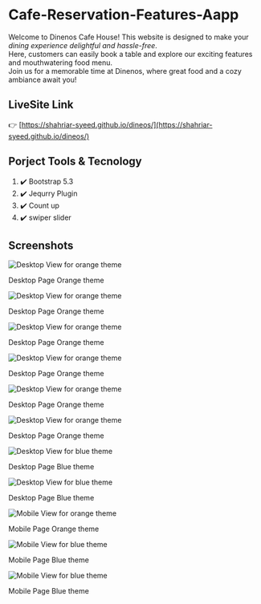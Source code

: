# Cafe-Reservation-Features-Aapp

<p>
  Welcome to Dinenos Cafe House! This website is designed to make your <em>dining experience delightful and hassle-free</em>. <br>
  Here, customers can easily book a table and explore our exciting features and mouthwatering food menu. <br>
  Join us for a memorable time at Dinenos, where great food and a cozy ambiance await you!
</p>

## LiveSite Link

👉 [https://shahriar-syeed.github.io/dineos/](https://shahriar-syeed.github.io/dineos/)

## Porject Tools & Tecnology

<ol type="none">
  <li>  
  ✔️  Bootstrap 5.3
  </li>
  <li>  
  ✔️ Jequrry Plugin
  </li>
  <li>  
  ✔️ Count up
  </li>
  <li>  
  ✔️ swiper slider 
  </li>
</ol>

## Screenshots

  ![Desktop View for orange theme](https://github.com/Shahriar-Syeed/dineos/blob/main/img/screenshot/desktop_1_orange.png)
  
  <caption>Desktop Page Orange theme</caption>
  
  ![Desktop View for orange theme](https://github.com/Shahriar-Syeed/dineos/blob/main/img/screenshot/desktop_2_orange.png)
  
  <caption>Desktop Page Orange theme</caption>
  
  ![Desktop View for orange theme](https://github.com/Shahriar-Syeed/dineos/blob/main/img/screenshot/desktop_3_orange.png)
  
  <caption>Desktop Page Orange theme</caption>
  
  ![Desktop View for orange theme](https://github.com/Shahriar-Syeed/dineos/blob/main/img/screenshot/desktop_4_orange.png)
  
  <caption>Desktop Page Orange theme</caption>
  
  ![Desktop View for orange theme](https://github.com/Shahriar-Syeed/dineos/blob/main/img/screenshot/desktop_5_orange.png)
  
  <caption>Desktop Page Orange theme</caption>
  
  ![Desktop View for orange theme](https://github.com/Shahriar-Syeed/dineos/blob/main/img/screenshot/desktop_6_orange.png)
  
  <caption>Desktop Page Orange theme</caption>
  
  ![Desktop View for blue theme](https://github.com/Shahriar-Syeed/dineos/blob/main/img/screenshot/desktop_1_blue.png)
  
  <caption>Desktop Page Blue theme</caption>
  
  ![Desktop View for blue theme](https://github.com/Shahriar-Syeed/dineos/blob/main/img/screenshot/desktop_2_blue.png)
  
  <caption>Desktop Page Blue theme</caption>
  
  ![Mobile View for orange theme](https://github.com/Shahriar-Syeed/dineos/blob/main/img/screenshot/mobile_1_orange.png)
  
  <caption>Mobile Page Orange theme</caption>
  
  ![Mobile View for blue theme](https://github.com/Shahriar-Syeed/dineos/blob/main/img/screenshot/mobile_1_blue.png)
  
  <caption>Mobile Page Blue theme</caption>
  
  ![Mobile View for blue theme](https://github.com/Shahriar-Syeed/dineos/blob/main/img/screenshot/mobile_2_blue.png)
  
  <caption>Mobile Page Blue theme</caption>
